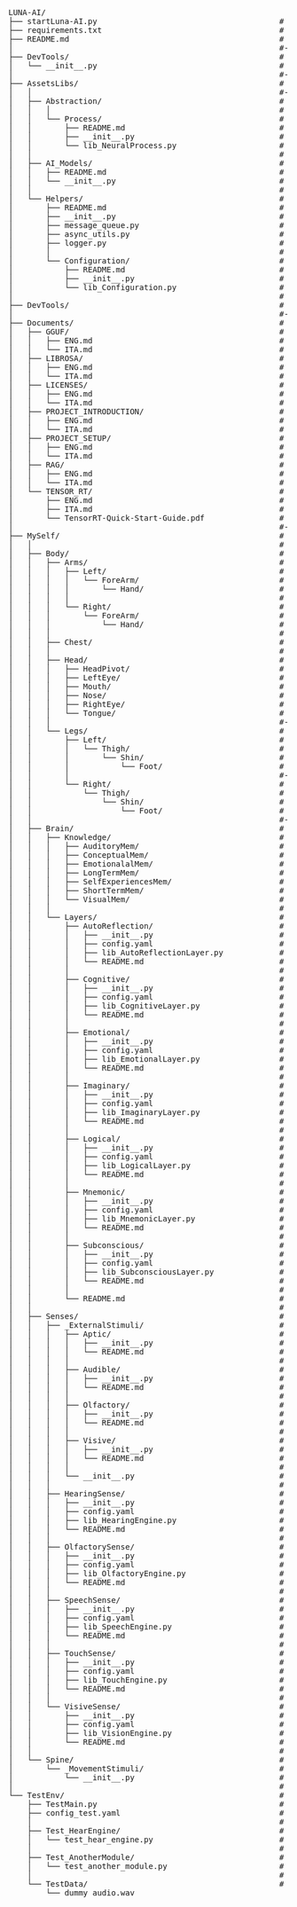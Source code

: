 <PRE>
LUNA-AI/
├── startLuna-AI.py                                       # Main project file
├── requirements.txt                                      # Global dependencies
├── README.md                                             # PROJECT INTRODUCTION
│                                                         #-----------------------------------------------------------------------------------------
├── DevTools/                                             #
│   └── __init__.py                                       #
│                                                         #-----------------------------------------------------------------------------------------
├── AssetsLibs/                                           # Project directory containing all the low level assets used by Luna-AI.
│   │                                                     #-----------------------------------------------------------------------------------------
│   ├── Abstraction/                                      # Project directory containing the abstract classes of Luna-AI.
│   │   │                                                 #
│   │   └── Process/                                      # Project directory containing the basic abstraction of Luna-AI processes. 
│   │       ├── README.md                                 # Introduction document to the Luna-AI's abstract base process.
│   │       ├── __init__.py                               # Python placeholder file to let all scripts inside this folder to be treated as modules.
│   │       └── lib_NeuralProcess.py                      # Base abstract process ereditato da tutti i Brain layers e gli engines di basso livello di Luna-AI.
│   │                                                     #
│   ├── AI_Models/                                        # Project directory Directory containing all the trained AI models and modules.
│   │   ├── README.md                                     # Documento di introduzione al processBase astratto di Luna-AI.
│   │   └── __init__.py                                   # Python placeholder file to let all scripts inside this folder to be treated as modules.
│   │                                                     #
│   └── Helpers/                                          #
│       ├── README.md                                     #
│       ├── __init__.py                                   # Python placeholder file to let all scripts inside this folder to be treated as modules.
│       ├── message_queue.py                              #
│       ├── async_utils.py                                #
│       ├── logger.py                                     #
│       │                                                 #
│       └── Configuration/                                #
│           ├── README.md                                 #
│           ├── __init__.py                               # Python placeholder file to let all scripts inside this folder to be treated as modules.
│           └── lib_Configuration.py                      #
│                                                         #
├── DevTools/                                             # Project directory contenente la documentazione.
│                                                         #-----------------------------------------------------------------------------------------
├── Documents/                                            # Project directory containing the documentation.
│   ├── GGUF/                                             #
│   │   ├── ENG.md                                        # Introduction document (English version).
│   │   └── ITA.md                                        # Introduction document (Italian version).
│   ├── LIBROSA/                                          #
│   │   ├── ENG.md                                        # Introduction document (English version).
│   │   └── ITA.md                                        # Introduction document (Italian version).
│   ├── LICENSES/                                         #
│   │   ├── ENG.md                                        # Project License Document (English version).
│   │   └── ITA.md                                        # Project License Document (Italian version).
│   ├── PROJECT_INTRODUCTION/                             #
│   │   ├── ENG.md                                        # Introduction document (English version).
│   │   └── ITA.md                                        # Introduction document (Italian version).
│   ├── PROJECT_SETUP/                                    #
│   │   ├── ENG.md                                        # Introduction document (English version).
│   │   └── ITA.md                                        # Introduction document (Italian version).
│   ├── RAG/                                              #
│   │   ├── ENG.md                                        # Introduction document (English version).
│   │   └── ITA.md                                        # Introduction document (Italian version).
│   └── TENSOR_RT/                                        # 
│       ├── ENG.md                                        # Introduction document (English version).
│       ├── ITA.md                                        # Introduction document (Italian version).
│       └── TensorRT-Quick-Start-Guide.pdf                # TensorRT quick start (from NVIDIA).
│                                                         #-----------------------------------------------------------------------------------------
├── MySelf/                                               #
│   │                                                     #
│   ├── Body/                                             #
│   │   ├── Arms/                                         #
│   │   │   ├── Left/                                     # Contains the 3d position and the sensorial vectors (thermal and aptic values) for the left arm.
│   │   │   │   └── ForeArm/                              # Contains the 3d position and the sensorial vectors (thermal and aptic values) for the left fore-arm.
│   │   │   │       └── Hand/                             # Contains the 3d position and the sensorial vectors (thermal and aptic values) for the left hand.
│   │   │   │                                             #
│   │   │   └── Right/                                    # Contains the 3d position and the sensorial vectors (thermal and aptic values) for the right arm.
│   │   │       └── ForeArm/                              # Contains the 3d position and the sensorial vectors (thermal and aptic values) for the right fore-arm.
│   │   │           └── Hand/                             # Contains the 3d position and the sensorial vectors (thermal and aptic values) for the right hand.
│   │   │                                                 #
│   │   ├── Chest/                                        # Contains the 3d position and the sensorial vectors (thermal and aptic values) for the chest.
│   │   │                                                 #
│   │   ├── Head/                                         # Contains the 3d position and the sensorial vectors (thermal and aptic values) for the head.
│   │   │   ├── HeadPivot/                                # Contains the rotation vector front direction 3D for the head.
│   │   │   ├── LeftEye/                                  # Contains the rotation front direction 3D for the head.
│   │   │   ├── Mouth/                                    #
│   │   │   ├── Nose/                                     #
│   │   │   ├── RightEye/                                 #
│   │   │   └── Tongue/                                   # 
│   │   │                                                 #-----------------------------------------------------------------------------------------
│   │   └── Legs/                                         #
│   │       ├── Left/                                     #
│   │       │   └── Thigh/                                #
│   │       │       └── Shin/                             #
│   │       │           └── Foot/                         #
│   │       │                                             #-----------------------------------------------------------------------------------------
│   │       └── Right/                                    #
│   │           └── Thigh/                                #
│   │               └── Shin/                             #
│   │                   └── Foot/                         #
│   │                                                     #-----------------------------------------------------------------------------------------
│   ├── Brain/                                            #
│   │   ├── Knowledge/                                    #
│   │   │   ├── AuditoryMem/                              # Contains relevant audio data used to recognize the sound sources, sounds types and vocal timbers.
│   │   │   ├── ConceptualMem/                            # Contains data concerning the new concepts assimilated from the latest training.
│   │   │   ├── EmotionalalMem/                           # Contains data related to the new emotional states assimilated from the latest training.
│   │   │   ├── LongTermMem/                              # Contains the links related to data and events assimilated in previous training sessions.
│   │   │   ├── SelfExperiencesMem/                       # Contains the links related to data and events associated with past experiences and assimilated in previous training sessions.
│   │   │   ├── ShortTermMem/                             # Contains the links related to data and events assimilated from the latest training.
│   │   │   └── VisualMem/                                # Contains relevant visual data used to recognize faces and objects.
│   │   │                                                 #
│   │   └── Layers/                                       #
│   │       ├── AutoReflection/                           #
│   │       │   ├── __init__.py                           #
│   │       │   ├── config.yaml                           #
│   │       │   ├── lib_AutoReflectionLayer.py            # Layer of Luna-AI's personal and introspective reflections.
│   │       │   └── README.md                             # Introduction document to the logical layer of Luna-AI's personal and introspective reflections.
│   │       │                                             #
│   │       ├── Cognitive/                                #
│   │       │   ├── __init__.py                           #
│   │       │   ├── config.yaml                           #
│   │       │   ├── lib_CognitiveLayer.py                 # Luna-AI's cognitive layer.
│   │       │   └── README.md                             # Introduction document to Luna-AI's cognitive logical layer.
│   │       │                                             #
│   │       ├── Emotional/                                #
│   │       │   ├── __init__.py                           #
│   │       │   ├── config.yaml                           #
│   │       │   ├── lib_EmotionalLayer.py                 # Luna-AI's emotional/empathetic layer.
│   │       │   └── README.md                             # Introduction document to Luna-AI's emotional/empathetic layer.
│   │       │                                             #
│   │       ├── Imaginary/                                #
│   │       │   ├── __init__.py                           #
│   │       │   ├── config.yaml                           #
│   │       │   ├── lib_ImaginaryLayer.py                 # Luna-AI's imagination layer.
│   │       │   └── README.md                             # Introduction document to Luna-AI's imaginary thoughts layer
│   │       │                                             #
│   │       ├── Logical/                                  # 
│   │       │   ├── __init__.py                           #
│   │       │   ├── config.yaml                           #
│   │       │   ├── lib_LogicalLayer.py                   # Luna-AI's logical thoughts layer.
│   │       │   └── README.md                             # Introduction document to Luna-AI's logical thoughts layer.
│   │       │                                             #
│   │       ├── Mnemonic/                                 #
│   │       │   ├── __init__.py                           #
│   │       │   ├── config.yaml                           #
│   │       │   ├── lib_MnemonicLayer.py                  # Luna-AI's mnemonic thoughts layer.
│   │       │   └── README.md                             # Introduction document to Luna-AI's mnemonic thoughts layer.
│   │       │                                             #
│   │       ├── Subconscious/                             #
│   │       │   ├── __init__.py                           #
│   │       │   ├── config.yaml                           #
│   │       │   ├── lib_SubconsciousLayer.py              # Luna-AI's unconscious thoughts layer.
│   │       │   └── README.md                             # Introduction document to Luna-AI's unconscious thoughts layer.
│   │       │                                             #
│   │       └── README.md                                 #
│   │                                                     #
│   ├── Senses/                                           #
│   │   ├── _ExternalStimuli/                             # 
│   │   │   ├── Aptic/                                    #
│   │   │   │   ├── __init__.py                           #
│   │   │   │   └── README.md                             #
│   │   │   │                                             #
│   │   │   ├── Audible/                                  #
│   │   │   │   ├── __init__.py                           #
│   │   │   │   └── README.md                             #
│   │   │   │                                             #
│   │   │   ├── Olfactory/                                #
│   │   │   │   ├── __init__.py                           #
│   │   │   │   └── README.md                             #
│   │   │   │                                             #
│   │   │   ├── Visive/                                   #
│   │   │   │   ├── __init__.py                           #
│   │   │   │   └── README.md                             #
│   │   │   │                                             #
│   │   │   └── __init__.py                               #
│   │   │                                                 #
│   │   ├── HearingSense/                                 #
│   │   │   ├── __init__.py                               #
│   │   │   ├── config.yaml                               #
│   │   │   ├── lib_HearingEngine.py                      #
│   │   │   └── README.md                                 #
│   │   │                                                 #
│   │   ├── OlfactorySense/                               #
│   │   │   ├── __init__.py                               #
│   │   │   ├── config.yaml                               #
│   │   │   ├── lib_OlfactoryEngine.py                    #
│   │   │   └── README.md                                 #
│   │   │                                                 #
│   │   ├── SpeechSense/                                  #
│   │   │   ├── __init__.py                               #
│   │   │   ├── config.yaml                               #
│   │   │   ├── lib_SpeechEngine.py                       #
│   │   │   └── README.md                                 #
│   │   │                                                 #
│   │   ├── TouchSense/                                   #
│   │   │   ├── __init__.py                               #
│   │   │   ├── config.yaml                               #
│   │   │   ├── lib_TouchEngine.py                        #
│   │   │   └── README.md                                 #
│   │   │                                                 #
│   │   └── VisiveSense/                                  #
│   │       ├── __init__.py                               #
│   │       ├── config.yaml                               #
│   │       ├── lib_VisionEngine.py                       #
│   │       └── README.md                                 #
│   │                                                     #
│   └── Spine/                                            #
│       └── _MovementStimuli/                             #
│           └── __init__.py                               #
│                                                         #
└── TestEnv/                                              #
    ├── TestMain.py                                       # Punto di ingresso per l'esecuzione dei test
    ├── config_test.yaml                                  # File di configurazione per i test
    │                                                     #
    ├── Test_HearEngine/                                  # Cartella con i test specifici per Hear_Engine
    │   └── test_hear_engine.py                           # File con i test definiti
    │                                                     #
    ├── Test_AnotherModule/                               # Altra cartella per test di altri moduli
    │   └── test_another_module.py                        #
    │                                                     #
    └── TestData/                                         # Cartella con file di test audio o altri dati di test
        └── dummy_audio.wav
</PRE>